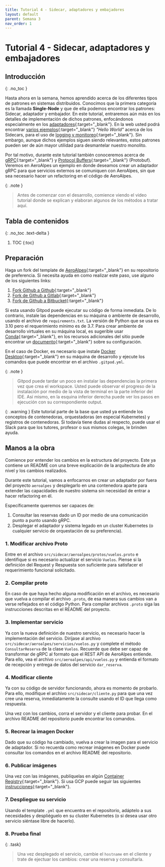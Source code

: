 ```yaml
---
title: Tutorial 4 - Sidecar, adaptadores y embajadores
layout: default
parent: Semana 3
nav_order: 1
---
```


# Tutorial 4 - Sidecar, adaptadores y embajadores

## Introducción
{: .no_toc }

Hasta ahora en la semana, hemos aprendido acerca de los diferentes tipos de patrones en sistemas distribuidos. Conocimos que la primera categoría es la llamada **Single-Node** y que de ella podemos encontrar los patrones: Sidecar, adaptador y embajador. En este tutorial, entraremos aún más en los detalles de implementación de dichos patrones, enfocándonos especialmente en los [adaptadores](https://learning.oreilly.com/library/view/kubernetes-patterns-2nd/9781098131678/ch08.html){:target="_blank"}. En la web usted podrá encontrar [varios ejemplos](https://www.weave.works/blog/kubernetes-patterns-the-adapter-pattern){:target="_blank"} *"Hello World"* acerca de los Sidecars, para el uso de [logging y monitoreo](https://sensu.io/resources/whitepaper/whitepaper-monitoring-kubernetes-the-sidecar-pattern){:target="_blank"}. Sin embargo, aunque dichos ejemplos siguen siendo relevantes, estos patrones pueden ser de aún mayor utilidad para desmantelar nuestro monolito. 

Por tal motivo, durante este tutorial también conoceremos acerca de [gRPC](https://grpc.io/){:target="_blank"} y [Protocol Buffers](https://developers.google.com/protocol-buffers/docs/proto3?hl=es-419){:target="_blank"} (Protobuf). Veremos en AeroAlpes un ejemplo en donde deseamos crear un adaptador gRPC para que servicios externos se comuniquen con AeroAlpes, sin que sea necesario hacer un refactoring en el código de AeroAlpes.

{: .note }
> Antes de comenzar con el desarrollo, comience viendo el video tutorial donde se explican y elaboran algunos de los métodos a tratar aquí.


## Tabla de contenidos
{: .no_toc .text-delta }

1. TOC
{:toc}


## Preparación

Haga un fork del template de [AeroAlpes](https://github.com/MISW4406/tutorial-4-sidecar){:target="_blank"} en su repositorio de preferencia. Si necesita ayuda en como realizar este paso, use alguno de los siguientes links:

1. [Fork Github a Github](https://docs.github.com/en/get-started/quickstart/fork-a-repo){:target="_blank"}
2. [Fork de Github a Gitlab](https://stackoverflow.com/questions/50973048/forking-git-repository-from-github-to-gitlab){:target="_blank"}
3. [Fork de Github a Bitbucket](https://stackoverflow.com/questions/8137997/forking-from-github-to-bitbucket){:target="_blank"}

Si esta usando Gitpod puede ejecutar su código de forma inmediata. De lo contrario, instale las dependencias en su máquina o ambiente de desarrollo, usando el archivo de `requirements.txt`. La versión de Python que se usa es 3.10 pero el requerimiento mínimo es de 3.7. Para crear ambiente de desarrollo virtuales en su máquina local, es sugerible usar [Conda](https://docs.conda.io/en/latest/){:target="_blank"}, en los recursos adicionales del sitio puede encontrar un [documento](/docs/recursos_adicionales/conda){:target="_blank"} sobre su configuración.

En el caso de Docker, es necesario que instale [Docker Desktop](https://www.docker.com/products/docker-desktop/){:target="_blank"} en su máquina de desarrollo y ejecute los comandos que puede encontrar en el archivo `.gitpod.yml`.

{: .note }
> Gitpod puede tardar un poco en instalar las dependencias la primera vez que crea el workspace. Usted puede observar el progreso de la instalación por medio de la vista de terminal en la parte inferior del IDE. Así mismo, en la esquina inferior derecha puede ver los pasos en ejecución con su correspondiente output.

{: .warning }
Este tutorial parte de la base que usted ya entiende los conceptos de contenedoras, orquestadoras (en especial Kubernetes) y registros de contenedoras. Si todavía tiene dudas al respecto, puede usar el Slack para que los tutores, profesor o sus mismos colegas, le brinden ayuda.

## Manos a la obra

Comience por entender los cambios en la estructura del proyecto. Este ya contiene un README con una breve explicación de la arquitectura de alto nivel y los cambios realizados. 

Durante este tutorial, vamos a enfocarnos en crear un adaptador por fuera del proyecto `aeroalpes` y desplegarlo en una contenedora aparte para extender las capacidades de nuestro sistema sin necesidad de entrar a hacer refactoring en él.

Específicamente queremos ser capaces de:

1. Consultar las reservas dado un ID por medio de una comunicación punto a punto usando gRPC.
2. Desplegar el adaptador y sistema legado en un cluster Kubernetes (o cualquier servicio de orquestación de su preferencia).

### 1. Modificar archivo Proto

Entre en el archivo `src/sidecar/aeroalpes/protos/vuelos.proto` e identifique si es necesario actualizar el servicio `Vuelos`. Piense si la definición del Request y Respuesta son suficiente para satisfacer el requerimiento funcional solicitado. 

### 2. Compilar proto

En caso de que haya hecho alguna modificación en el archivo, es necesario que vuelva a compilar el archivo `.proto`, de esa manera sus cambios van a verse reflejados en el código Python. Para compilar archivos `.proto` siga las instrucciones descritas en el README del proyecto.

### 3. Implementar servicio

Ya con la nueva definición de nuestro servicio, es necesario hacer la implementación del servicio. Diríjase al archivo `src/sidecar/aeroalpes/servicios/vuelos.py` y complete el método `ConsultarReserva` de la clase `Vuelos`. Recuerde que debe ser capaz de transformar de gRPC al formato que el REST API de AeroAlpes entiende. Para ello, vea el archivo `src/aeroalpes/api/vuelos.py` y entienda el formato de recepción y entrega de datos del servicio `dar_reserva`.

### 4. Modificar cliente

Ya con su código de servidor funcionando, ahora es momento de probarlo. Para ello, modifique el archivo `src/sidecar/cliente.py` para que una vez cree una reserva, inmediatamente la consulte usando el ID que llega como respuesta. 

Una vez con los cambios, corra el servidor y el cliente para probar. En el archivo README del repositorio puede encontrar los comandos.

### 5. Recrear la imagen Docker

Dado que su código ha cambiado, vuelva a crear la imagen para el servicio de adaptador. Si no recuerda como recrear imágenes en Docker puede consultar los comandos en el archivo README del repositorio.

### 6. Publicar imágenes

Una vez con las imágenes, publíquelas en algún [Container Registry](https://www.redhat.com/en/topics/cloud-native-apps/what-is-a-container-registry){:target="_blank"}. Si usa GCP puede seguir las siguientes [instrucciones](https://cloud.google.com/artifact-registry/docs/docker/pushing-and-pulling){:target="_blank"}.

### 7. Despliegue su servicio

Usando el template `.yml` que encuentra en el repositorio, adáptelo a sus necesidades y despliéguelo en su cluster Kubernetes (o si desea usar otro servicio siéntase libre de hacerlo). 

### 8. Prueba final

{: .task}
> Una vez desplegado el servicio, cambie el `hostname` en el cliente y trate de ejectuar los cambios: crear una reserva y consultarla.
